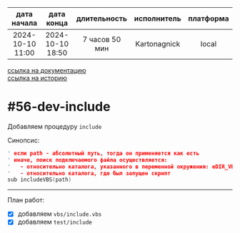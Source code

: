 |   дата начала    |    дата конца    |  длительность  | исполнитель  | платформа |
|:----------------:|:----------------:|:--------------:|:------------:|:---------:|
| 2024-10-10 11:00 | 2024-10-10 18:50 | 7 часов 50 мин | Kartonagnick |   local   |

[ссылка на документацию](../docs.md)  
[ссылка на историю](../history.md#-v056-dev)  

#56-dev-include
===============
Добавляем процедуру `include`  

Синопсис:  

```cpp
' если path - абсолютный путь, тогда он применяется как есть
' иначе, поиск подключаемого файла осуществляется:
'   - относительно каталога, указанного в переменной окружения: eDIR_VBS
'   - относительно каталога, где был запущен скрипт
sub includeVBS(path) 
```

--------------------------------------------------------------------------------

План работ:  
  - [x] добавляем `vbs/include.vbs`  
  - [x] добавляем `test/include`  
